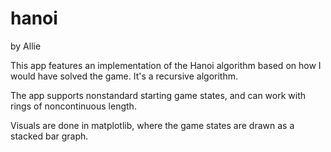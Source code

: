# hanoi
by Allie

This app features an implementation of the Hanoi algorithm based on how I would have solved the game. It's a recursive algorithm.

The app supports nonstandard starting game states, and can work with rings of noncontinuous length.

Visuals are done in matplotlib, where the game states are drawn as a stacked bar graph.
